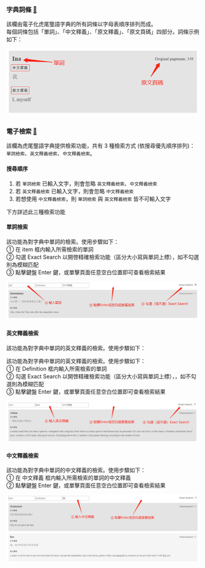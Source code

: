 ### 字典詞條 [🔗](https://favorlanglang.github.io/dict.html)

該欄由電子化虎尾壟語字典的所有詞條以字母表順序排列而成。  
每個詞條包括「單詞」、「中文釋義」、「原文釋義」、「原文頁碼」四部分。詞條示例如下：

![item](dict_doc/item.png)

### 電子檢索 [🔗](https://favorlanglang.github.io/search.html)

該欄為虎尾壟語字典提供檢索功能，共有 3 種檢索方式 (依搜尋優先順序排列)：`單詞檢索`、`英文釋義檢索`、`中文釋義檢索`。

#### 搜尋順序

1. 若 `單詞檢索` 已輸入文字，則會忽略 `英文釋義檢索`、`中文釋義檢索`
1. 若 `英文釋義檢索` 已輸入文字，則會忽略 `中文釋義檢索`
1. 若想使用 `中文釋義檢索`，則 `單詞檢索` 與 `英文釋義檢索` 皆不可輸入文字

下方詳述此三種檢索功能

#### 單詞檢索

該功能為對字典中單詞的檢索。使用步驟如下：  
① 在 item 框内輸入所需檢索的單詞  
② 勾選 Exact Search 以開啓精確檢索功能（區分大小寫與單詞上標），如不勾選則為模糊匹配  
③ 點擊鍵盤 Enter 鍵，或單擊頁面任意空白位置即可查看檢索結果

![item_search](dict_doc/item_search.jpg)

#### 英文釋義檢索

該功能為對字典中單詞的英文釋義的檢索。使用步驟如下：

該功能為對字典中單詞的英文釋義的檢索。使用步驟如下：  
① 在 Definition 框内輸入所需檢索的單詞  
② 勾選 Exact Search 以開啓精確檢索功能（區分大小寫與單詞上標），，如不勾選則為模糊匹配  
③ 點擊鍵盤 Enter 鍵，或單擊頁面任意空白位置即可查看檢索結果

![Definition_search](dict_doc/Definition_search.png)

#### 中文釋義檢索

該功能為對字典中單詞的中文釋義的檢索。使用步驟如下：  
① 在 中文釋義 框内輸入所需檢索的單詞的中文釋義  
② 點擊鍵盤 Enter 鍵，或單擊頁面任意空白位置即可查看檢索結果

![chinese_search](dict_doc/chinese_search.png)


